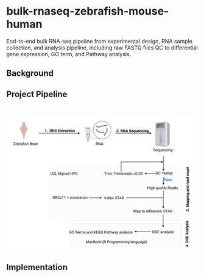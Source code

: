 # bulk-rnaseq-zebrafish-mouse-human
End-to-end bulk RNA-seq pipeline from experimental design, RNA sample collection, and analysis pipeline, including raw FASTQ files QC to differential gene expression, GO term, and Pathway analysis.

## Background


## Project Pipeline
# ![Workflow](https://github.com/GeorgeKagugube/bulk-rnaseq-zebrafish-mouse-human/blob/main/images/RNA%20ANALYSIS%20WORKFLOW.jpeg)


## Implementation
